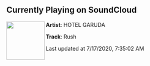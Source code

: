 ## Currently Playing on SoundCloud

[<img align="left" width="100" src="">](https://soundcloud.com/hotelgarudamusic/rush-1)

**Artist**: HOTEL GARUDA 

**Track**: Rush

Last updated at 7/17/2020, 7:35:02 AM
